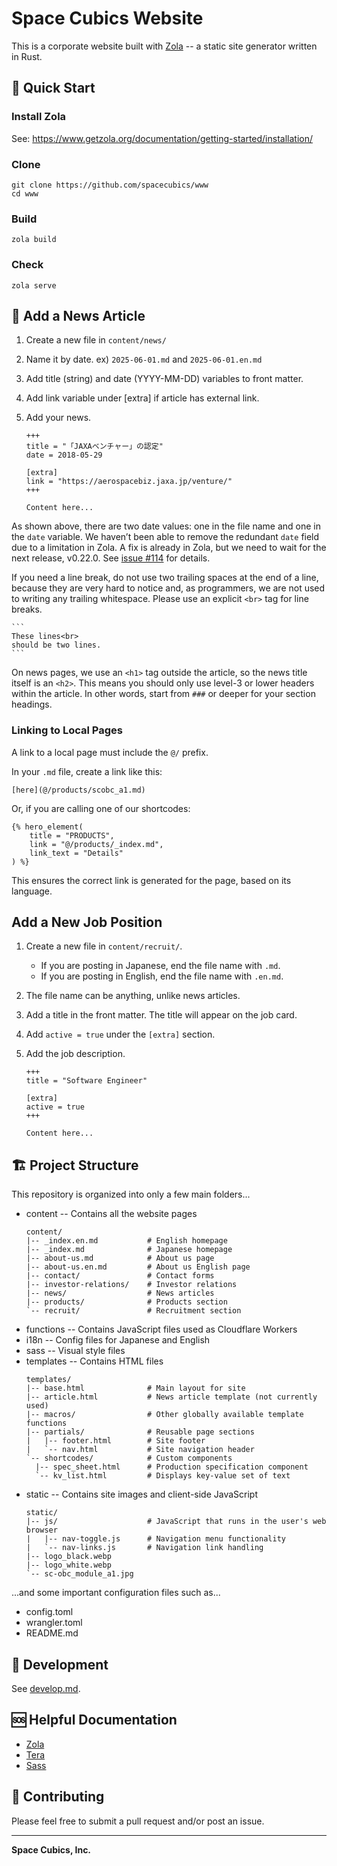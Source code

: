 # Space Cubics Website

This is a corporate website built with [Zola](https://www.getzola.org/) --
a static site generator written in Rust.

## 🚀 Quick Start


### Install Zola

See: https://www.getzola.org/documentation/getting-started/installation/

### Clone

```
git clone https://github.com/spacecubics/www
cd www
```

### Build

```
zola build
```

### Check

```
zola serve
```

## 📰 Add a News Article
1. Create a new file in `content/news/`
2. Name it by date. ex) `2025-06-01.md` and `2025-06-01.en.md`
3. Add title (string) and date (YYYY-MM-DD) variables to front matter.
4. Add link variable under [extra] if article has external link.
5. Add your news.

   ```
   +++
   title = "「JAXAベンチャー」の認定"
   date = 2018-05-29

   [extra]
   link = "https://aerospacebiz.jaxa.jp/venture/"
   +++

   Content here...
   ```

As shown above, there are two date values: one in the file name and
one in the `date` variable. We haven’t been able to remove the
redundant `date` field due to a limitation in Zola. A fix is already
in Zola, but we need to wait for the next release, v0.22.0.  See
[issue #114](https://github.com/spacecubics/www/issues/114) for
details.

If you need a line break, do not use two trailing spaces at the end of
a line, because they are very hard to notice and, as programmers, we
are not used to writing any trailing whitespace. Please use an
explicit `<br>` tag for line breaks.

    ```
    These lines<br>
    should be two lines.
    ```

On news pages, we use an `<h1>` tag outside the article, so the news
title itself is an `<h2>`. This means you should only use level-3 or
lower headers within the article. In other words, start from `###` or
deeper for your section headings.

### Linking to Local Pages

A link to a local page must include the `@/` prefix.

In your `.md` file, create a link like this:

```
[here](@/products/scobc_a1.md)
```

Or, if you are calling one of our shortcodes:

```
{% hero_element(
    title = "PRODUCTS",
    link = "@/products/_index.md",
    link_text = "Details"
) %}
```

This ensures the correct link is generated for the page, based on its
language.

## Add a New Job Position
1. Create a new file in `content/recruit/`.
   - If you are posting in Japanese, end the file name with `.md`.
   - If you are posting in English, end the file name with `.en.md`.
2. The file name can be anything, unlike news articles.
3. Add a title in the front matter. The title will appear on the job card.
4. Add `active = true` under the `[extra]` section.
5. Add the job description.

   ```
   +++
   title = "Software Engineer"

   [extra]
   active = true
   +++

   Content here...
   ```

## 🏗️ Project Structure

This repository is organized into only a few main folders...

- content -- Contains all the website pages
  ```
  content/
  |-- _index.en.md           # English homepage
  |-- _index.md              # Japanese homepage
  |-- about-us.md            # About us page
  |-- about-us.en.md         # About us English page
  |-- contact/               # Contact forms
  |-- investor-relations/    # Investor relations
  |-- news/                  # News articles
  |-- products/              # Products section
  `-- recruit/               # Recruitment section
  ```
- functions -- Contains JavaScript files used as Cloudflare Workers
- i18n -- Config files for Japanese and English
- sass -- Visual style files
- templates -- Contains HTML files
  ```
  templates/
  |-- base.html              # Main layout for site
  |-- article.html           # News article template (not currently used)
  |-- macros/                # Other globally available template functions
  |-- partials/              # Reusable page sections
  |   |-- footer.html        # Site footer
  |   `-- nav.html           # Site navigation header
  `-- shortcodes/            # Custom components
    |-- spec_sheet.html      # Production specification component
    `-- kv_list.html         # Displays key-value set of text
  ```
- static -- Contains site images and client-side JavaScript
  ```
  static/
  |-- js/                    # JavaScript that runs in the user's web browser
  |   |-- nav-toggle.js      # Navigation menu functionality
  |   `-- nav-links.js       # Navigation link handling
  |-- logo_black.webp
  |-- logo_white.webp
  `-- sc-obc_module_a1.jpg
  ```

...and some important configuration files such as...

- config.toml
- wrangler.toml
- README.md

## 🔧 Development

See [develop.md](doc/develop.md).

## 🆘 Helpful Documentation
- [Zola](https://www.getzola.org/documentation/)
- [Tera](https://docs.rs/tera/latest/tera/)
- [Sass](https://sass-lang.com/documentation/)

## 🙌 Contributing

Please feel free to submit a pull request and/or post an issue.

---

**Space Cubics, Inc.**
